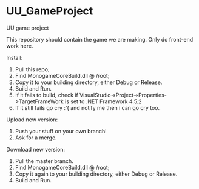 # UU_GameProject
UU game project

This repository should contain the game we are making.
Only do front-end work here.

Install:
1. Pull this repo;
2. Find MonogameCoreBuild.dll @ /root;
3. Copy it to your building directory, either Debug or Release.
4. Build and Run.
5. If it fails to build, check if VisualStudio->Project->Properties->TargetFrameWork is set to .NET Framework 4.5.2
6. If it still fails go cry :'( and notify me then i can go cry too.

Upload new version:
1. Push your stuff on your own branch!
2. Ask for a merge.

Download new version:
1. Pull the master branch.
2. Find MonogameCoreBuild.dll @ /root;
3. Copy it again to your building directory, either Debug or Release.
4. Build and Run.
